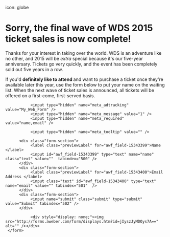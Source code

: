 icon: globe

# Sorry, the final wave of WDS 2015 ticket sales is now complete!

Thanks for your interest in taking over the world. WDS is an adventure like no other, and 2015 will be *extra* special because it's our five-year anniversary. Tickets go very quickly, and the event has been completely sold out five years in a row.

<!-- We'd love for you to join us… and now you can!

Until this round of tickets is sold out, you can register through the link below:

<a href="http://wds2015.eventbrite.com" target ="_blank" class="button">Register &rarr;</a>

After this sale, we won't offer any additional tickets for the event. We hope you'll join us if you haven't already planned to, and we hope you'll tell your friends and family to sign up too. The best is yet to come! -->

If you'd <strong>definitely like to attend </strong> and want to purchase a ticket once they're available later this year, use the form below to put your name on the waiting list. When the next wave of ticket sales is announced, all tickets will be offered on a first-come, first-served basis.


<form method="post" class="af-form-wrapper" action="http://www.aweber.com/scripts/addlead.pl"  >
               <input type="hidden" name="meta_web_form_id" value="1153910757" />
               <input type="hidden" name="meta_split_id" value="" />
               <input type="hidden" name="listname" value="wds-waiting" />
               <input type="hidden" name="redirect" value="http://www.worlddominationsummit.com/got-it" />

               <input type="hidden" name="meta_adtracking" value="My_Web_Form" />
               <input type="hidden" name="meta_message" value="1" />
               <input type="hidden" name="meta_required" value="name,email" />

               <input type="hidden" name="meta_tooltip" value="" />

          <div class="form-section">
               <label class="previewLabel" for="awf_field-15343399">Name </label>
               <input id="awf_field-15343399" type="text" name="name" class="text" value=""  tabindex="500" />
          </div>
          <div class="form-section">
               <label class="previewLabel" for="awf_field-15343400">Email Address </label>
               <input class="text" id="awf_field-15343400" type="text" name="email" value="" tabindex="501"  />
          </div>
          <div class="form-section">
               <input name="submit" class="submit" type="submit" value="Submit" tabindex="502" />
          </div>

               <div style="display: none;"><img src="http://forms.aweber.com/form/displays.htm?id=jIyszJyMDOys7A==" alt="" /></div>
     </form>
